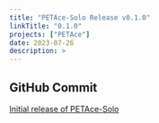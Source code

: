 ```yaml
---
title: "PETAce-Solo Release v0.1.0"
linkTitle: "0.1.0"
projects: ["PETAce"]
date: 2023-07-26
description: >
---
```


## GitHub Commit

[Initial release of PETAce-Solo](https://github.com/tiktok-privacy-innovation/PETAce-Solo/commit/471d70069a684a23b6c11319643a73e005547a01)